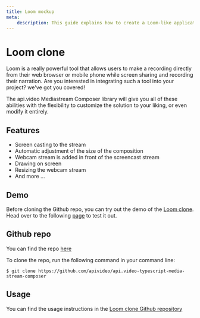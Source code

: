 ```yaml
---
title: Loom mockup
meta:
    description: This guide explains how to create a Loom-like application with api.video.
---
```


# Loom clone

Loom is a really powerful tool that allows users to make a recording directly from their web browser or mobile phone while screen sharing and recording their narration. Are you interested in integrating such a tool into your project? we've got you covered!

The api.video Mediastream Composer library will give you all of these abilities with the flexibility to customize the solution to your liking, or even modify it entirely.

## Features

- Screen casting to the stream
- Automatic adjustment of the size of the composition
- Webcam stream is added in front of the screencast stream
- Drawing on screen
- Resizing the webcam stream
- And more ...

## Demo

Before cloning the Github repo, you can try out the demo of the [Loom clone](https://record.a.video/). Head over to the following [page](https://record.a.video/) to test it out.

## Github repo

You can find the repo [here](https://github.com/apivideo/api.video-typescript-media-stream-composer)

To clone the repo, run the following command in your command line:

```
$ git clone https://github.com/apivideo/api.video-typescript-media-stream-composer
```

## Usage

You can find the usage instructions in the [Loom clone Github repository](https://github.com/apivideo/api.video-typescript-media-stream-composer#readme)
